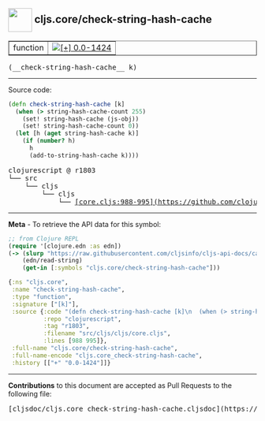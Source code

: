 ## <img width="48px" valign="middle" src="http://i.imgur.com/Hi20huC.png"> cljs.core/check-string-hash-cache

 <table border="1">
<tr>

<td>function</td>
<td><a href="https://github.com/cljsinfo/cljs-api-docs/tree/0.0-1424"><img valign="middle" alt="[+] 0.0-1424" src="https://img.shields.io/badge/+-0.0--1424-lightgrey.svg"></a> </td>
</tr>
</table>

 <samp>
(__check-string-hash-cache__ k)<br>
</samp>

---





Source code:

```clj
(defn check-string-hash-cache [k]
  (when (> string-hash-cache-count 255)
    (set! string-hash-cache (js-obj))
    (set! string-hash-cache-count 0))
  (let [h (aget string-hash-cache k)]
    (if (number? h)
      h
      (add-to-string-hash-cache k))))
```

 <pre>
clojurescript @ r1803
└── src
    └── cljs
        └── cljs
            └── <ins>[core.cljs:988-995](https://github.com/clojure/clojurescript/blob/r1803/src/cljs/cljs/core.cljs#L988-L995)</ins>
</pre>


---

__Meta__ - To retrieve the API data for this symbol:

```clj
;; from Clojure REPL
(require '[clojure.edn :as edn])
(-> (slurp "https://raw.githubusercontent.com/cljsinfo/cljs-api-docs/catalog/cljs-api.edn")
    (edn/read-string)
    (get-in [:symbols "cljs.core/check-string-hash-cache"]))
```

```clj
{:ns "cljs.core",
 :name "check-string-hash-cache",
 :type "function",
 :signature ["[k]"],
 :source {:code "(defn check-string-hash-cache [k]\n  (when (> string-hash-cache-count 255)\n    (set! string-hash-cache (js-obj))\n    (set! string-hash-cache-count 0))\n  (let [h (aget string-hash-cache k)]\n    (if (number? h)\n      h\n      (add-to-string-hash-cache k))))",
          :repo "clojurescript",
          :tag "r1803",
          :filename "src/cljs/cljs/core.cljs",
          :lines [988 995]},
 :full-name "cljs.core/check-string-hash-cache",
 :full-name-encode "cljs.core_check-string-hash-cache",
 :history [["+" "0.0-1424"]]}

```

---

__Contributions__ to this document are accepted as Pull Requests to the following file:

 <pre>
[cljsdoc/cljs.core_check-string-hash-cache.cljsdoc](https://github.com/cljsinfo/cljs-api-docs/blob/master/cljsdoc/cljs.core_check-string-hash-cache.cljsdoc)
</pre>

